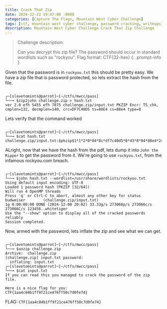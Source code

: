 ```yaml
---
title: Crack That Zip
date: 2024-12-23 19:47:00 -0600
categories: [Capture The Flags, Mountain West Cyber Challenge]
tags: [ctf, mountain west cyber challenge, password cracking, writeups]
description: Mountain West Cyber Challenge Crack That Zip Challenge
---
```


> Challenge description:
>
> Can you decrypt this zip file? The password should occur in standard wordlists such as "rockyou".
> Flag format: CTF{32-hex} 
{: .prompt-info }

Given that the password is in `rockyou.txt` this should be pretty easy. We have a zip file that is password protected, so lets extract the hash from the file.

```terminal

┌─[slavetomints@parrot]─[~/ctfs/mwcc/pass]
└──╼ $zip2john challenge.zip > hash.txt 
ver 2.0 efh 5455 efh 7875 challenge.zip/input.txt PKZIP Encr: TS_chk, cmplen=132, decmplen=140, crc=DF7C40D5 ts=88E4 cs=88e4 type=8

```

Lets verify that the command worked

```terminal

┌─[slavetomints@parrot]─[~/ctfs/mwcc/pass]
└──╼ $cat hash.txt 
challenge.zip/input.txt:$pkzip$1*1*2*0*84*8c*df7c40d5*0*43*8*84*88e4*24413e2fce7f1526f78a0334ec84517c97fa4968ef7b9c06b84bf81bd9ca47f30e4ae788f36e22ca2b6c34af270fff123cd06e1c490d0f6763ad00a630c26870871814e4a74cd7c37f9a02a3ee1281a3363d7f98686fc241829fe845e45dbce000fc878f32ec3089856c830f38195c451f5391ad5b78a074ad497b904a048e2f6bdc833a*$/pkzip$:input.txt:challenge.zip::challenge.zip

```

ALright, now that we have the hash from the pdf, lets dump it into `John the Ripper` to get the password from it. We're going to use `rockyou.txt`, from the infamous rockyou.com breach.

```terminal

┌─[slavetomints@parrot]─[~/ctfs/mwcc/pass]
└──╼ $john hash.txt --wordlist=/usr/share/wordlists/rockyou.txt 
Using default input encoding: UTF-8
Loaded 1 password hash (PKZIP [32/64])
Will run 4 OpenMP threads
Press 'q' or Ctrl-C to abort, almost any other key for status
budweiser        (challenge.zip/input.txt)     
1g 0:00:00:00 DONE (2024-12-08 20:02) 33.33g/s 273066p/s 273066c/s 273066C/s 123456..whitetiger
Use the "--show" option to display all of the cracked passwords reliably
Session completed. 

```

Now, armed with the password, lets inflate the zip and see what we can get.

```terminal

┌─[slavetomints@parrot]─[~/ctfs/mwcc/pass]
└──╼ $unzip challenge.zip 
Archive:  challenge.zip
[challenge.zip] input.txt password: 
  inflating: input.txt               
┌─[slavetomints@parrot]─[~/ctfs/mwcc/pass]
└──╼ $cat input.txt 
If you can read this you managed to crack the password of the zip file.

Here is a nice flag for you:
CTF{1aa4c84b1ff9f21ce476ff50c7d0fe74}

```

FLAG: `CTF{1aa4c84b1ff9f21ce476ff50c7d0fe74}`
